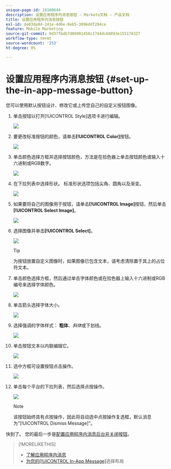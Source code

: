 ```yaml
---
unique-page-id: 10100644
description: 设置应用程序内消息按钮 — Marketo文档 — 产品文档
title: 设置应用程序内消息按钮
exl-id: de03da9d-241e-4d6e-8eb5-3096ddf294ce
feature: Mobile Marketing
source-git-commit: 0d37fbdb7d08901458c1744dc68893e155176327
workflow-type: tm+mt
source-wordcount: '253'
ht-degree: 0%

---
```


# 设置应用程序内消息按钮 {#set-up-the-in-app-message-button}

您可以使用默认按钮设计、修改它或上传您自己的自定义按钮图像。

1. 单击按钮以打开[!UICONTROL Style]选项卡进行编辑。

   ![](assets/image2016-5-6-15-3a6-3a55.png)

1. 要更改标准按钮的颜色，请单击&#x200B;**[!UICONTROL Color]**&#x200B;按钮。

   ![](assets/image2016-5-6-15-3a10-3a38.png)

1. 单击颜色选择方框并选择按钮颜色，方法是在拾色器上单击按钮颜色或输入十六进制或RGB数字。

   ![](assets/image2016-5-6-15-3a14-3a8.png)

1. 在下拉列表中选择形状。 标准形状选项包括尖角、圆角以及渐变。

   ![](assets/image2016-5-6-15-3a16-3a26.png)

1. 如果要将自己的图像用于按钮，请单击&#x200B;**[!UICONTROL Image]**&#x200B;按钮，然后单击&#x200B;**[!UICONTROL Select Image]**。

   ![](assets/image2016-5-6-15-3a18-3a18.png)

1. 选择图像并单击&#x200B;**[!UICONTROL Select]**。

   ![](assets/image2016-5-6-16-3a36-3a0.png)

   >[!TIP]
   >
   >为按钮放置自定义图像时，如果图像已包含文本，请考虑清除置于其上的占位符文本。

1. 单击颜色选择方框，然后通过单击字体颜色或在拾色器上输入十六进制或RGB编号来选择字体颜色。

   ![](assets/image2016-5-6-16-3a39-3a4.png)

1. 单击箭头选择字体大小。

   ![](assets/image2016-5-6-16-3a41-3a52.png)

1. 选择强调的字体样式： **粗体**、_斜体_&#x200B;或下划线。

   ![](assets/image2016-5-6-16-3a43-3a47.png)

1. 单击按钮文本以内联编辑它。

   ![](assets/image2016-5-6-16-3a46-3a17.png)

1. 选中方框可设置按钮点击操作。

   ![](assets/image2016-5-6-16-3a47-3a54.png)

1. 单击每个平台的下拉列表，然后选择点按操作。

   ![](assets/image2016-5-6-16-3a49-3a40.png)

   >[!NOTE]
   >
   >该按钮始终具有点按操作，因此将自动选中点按操作复选框，默认消息为“[!UICONTROL Dismiss Message]”。

快到了。 您的最后一步是[配置应用程序内消息后台并关闭按钮](/help/marketo/product-docs/mobile-marketing/in-app-messages/creating-in-app-messages/set-up-the-in-app-message-background.md)。

>[!MORELIKETHIS]
>
>* [了解应用程序内消息](/help/marketo/product-docs/mobile-marketing/in-app-messages/understanding-in-app-messages.md)
>* [为您的[!UICONTROL In-App Message]](/help/marketo/product-docs/mobile-marketing/in-app-messages/creating-in-app-messages/choose-a-layout-for-your-in-app-message.md)选择布局
